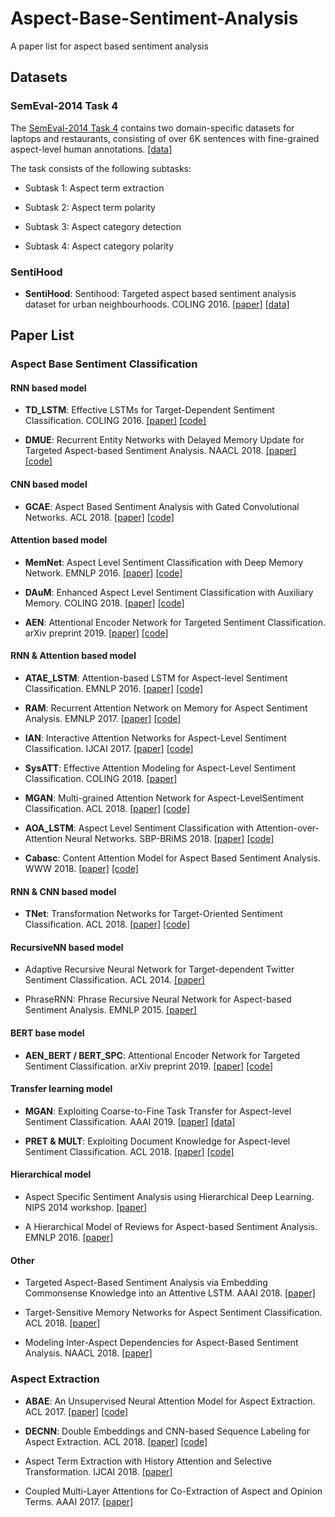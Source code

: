 # Aspect-Base-Sentiment-Analysis

A paper list for aspect based sentiment analysis

## Datasets

### SemEval-2014 Task 4

The [SemEval-2014 Task 4][45] contains two domain-specific datasets for laptops and restaurants, consisting of over 6K sentences with fine-grained aspect-level human annotations. [[data]][46]

The task consists of the following subtasks:

- Subtask 1: Aspect term extraction

- Subtask 2: Aspect term polarity

- Subtask 3: Aspect category detection

- Subtask 4: Aspect category polarity


### SentiHood

- **SentiHood**: Sentihood: Targeted aspect based sentiment analysis dataset for urban neighbourhoods. COLING 2016. [[paper]][43] [[data]][44]

## Paper List

### Aspect Base Sentiment Classification

#### RNN based model

- **TD_LSTM**: Effective LSTMs for Target-Dependent Sentiment Classification. COLING 2016. [[paper]][8] [[code]][21]

- **DMUE**: Recurrent Entity Networks with Delayed Memory Update for Targeted Aspect-based Sentiment Analysis. NAACL 2018. [[paper]][47] [[code]][48]

#### CNN based model

- **GCAE**: Aspect Based Sentiment Analysis with Gated Convolutional Networks. ACL 2018. [[paper]][2] [[code]][22]

#### Attention based model

- **MemNet**: Aspect Level Sentiment Classification with Deep Memory Network. EMNLP 2016. [[paper]][6] [[code]][23]

- **DAuM**: Enhanced Aspect Level Sentiment Classification with Auxiliary Memory. COLING 2018. [[paper]][11] [[code]][24]

- **AEN**: Attentional Encoder Network for Targeted Sentiment Classification. arXiv preprint 2019. [[paper]][28] [[code]][29]

#### RNN & Attention based model

- **ATAE_LSTM**: Attention-based LSTM for Aspect-level Sentiment Classification. EMNLP 2016. [[paper]][10] [[code]][25]

- **RAM**: Recurrent Attention Network on Memory for Aspect Sentiment Analysis. EMNLP 2017. [[paper]][41] [[code]][42]

- **IAN**: Interactive Attention Networks for Aspect-Level Sentiment Classification. IJCAI 2017. [[paper]][1] [[code]][26]

- **SysATT**: Effective Attention Modeling for Aspect-Level Sentiment Classification. COLING 2018. [[paper]][3]

- **MGAN**: Multi-grained Attention Network for Aspect-LevelSentiment Classification. ACL 2018. [[paper]][30] [[code]][31]

- **AOA_LSTM**: Aspect Level Sentiment Classification with Attention-over-Attention Neural Networks. SBP-BRiMS 2018. [[paper]][32] [[code]][33]

- **Cabasc**: Content Attention Model for Aspect Based Sentiment Analysis. WWW 2018. [[paper]][36] [[code]][37]

#### RNN & CNN based model

- **TNet**: Transformation Networks for Target-Oriented Sentiment Classification. ACL 2018. [[paper]][34] [[code]][35]

#### RecursiveNN based model

- Adaptive Recursive Neural Network for Target-dependent Twitter Sentiment Classification. ACL 2014. [[paper]][4]

- PhraseRNN: Phrase Recursive Neural Network for Aspect-based Sentiment Analysis. EMNLP 2015. [[paper]][7]

#### BERT base model

- **AEN_BERT / BERT_SPC**: Attentional Encoder Network for Targeted Sentiment Classification. arXiv preprint 2019. [[paper]][28] [[code]][29]

#### Transfer learning model

- **MGAN**: Exploiting Coarse-to-Fine Task Transfer for Aspect-level Sentiment Classification. AAAI 2019. [[paper]][12] [[data]][27]

- **PRET & MULT**: Exploiting Document Knowledge for Aspect-level Sentiment Classification. ACL 2018. [[paper]][9] [[code]][38]

#### Hierarchical model

- Aspect Specific Sentiment Analysis using Hierarchical Deep Learning. NIPS 2014 workshop. [[paper]][5]

- A Hierarchical Model of Reviews for Aspect-based Sentiment Analysis. EMNLP 2016. [[paper]][15]

#### Other

- Targeted Aspect-Based Sentiment Analysis via Embedding Commonsense Knowledge into an Attentive LSTM. AAAI 2018. [[paper]][13]

- Target-Sensitive Memory Networks for Aspect Sentiment Classification. ACL 2018. [[paper]][14]

- Modeling Inter-Aspect Dependencies for Aspect-Based Sentiment Analysis. NAACL 2018. [[paper]][16]

### Aspect Extraction

- **ABAE**: An Unsupervised Neural Attention Model for Aspect Extraction. ACL 2017. [[paper]][17] [[code]][39]

- **DECNN**: Double Embeddings and CNN-based Sequence Labeling for Aspect Extraction. ACL 2018. [[paper]][18] [[code]][40]

- Aspect Term Extraction with History Attention and Selective Transformation. IJCAI 2018. [[paper]][19]

- Coupled Multi-Layer Attentions for Co-Extraction of Aspect and Opinion Terms. AAAI 2017. [[paper]][20]

[1]: https://arxiv.org/abs/1709.00893
[2]: https://arxiv.org/abs/1805.07043v1
[3]: http://aclweb.org/anthology/C18-1096
[4]: http://aclweb.org/anthology/P/P14/P14-2009.pdf
[5]: https://pdfs.semanticscholar.org/4500/68221da8297ac0a0e1524b1e196900c61b2e.pdf
[6]: https://arxiv.org/abs/1605.08900
[7]: http://www.aclweb.org/anthology/D15-1298
[8]: http://aclweb.org/anthology/C/C16/C16-1311.pdf
[9]: https://arxiv.org/abs/1806.04346
[10]: http://www.aclweb.org/anthology/D16-1058
[11]: http://aclweb.org/anthology/C18-1092
[12]: https://arxiv.org/abs/1811.10999
[13]: http://www.sentic.net/sentic-lstm.pdf
[14]: http://www.aclweb.org/anthology/P18-1088
[15]: https://arxiv.org/abs/1609.02745
[16]: http://www.aclweb.org/anthology/N18-2043
[17]: http://aclweb.org/anthology/P/P17/P17-1036.pdf
[18]: https://arxiv.org/abs/1805.04601v1
[19]: https://arxiv.org/abs/1805.00760
[20]: https://www.aaai.org/Conferences/AAAI/2017/PreliminaryPapers/15-Wang-W-14441.pdf
[21]: https://github.com/songyouwei/ABSA-PyTorch/blob/master/models/td_lstm.py
[22]: https://github.com/wxue004cs/GCAE
[23]: https://github.com/songyouwei/ABSA-PyTorch/blob/master/models/memnet.py
[24]: https://github.com/ThomasK427/DAuM-pytorch
[25]: https://github.com/songyouwei/ABSA-PyTorch/blob/master/models/atae_lstm.py
[26]: https://github.com/songyouwei/ABSA-PyTorch/blob/master/models/ian.py
[27]: https://github.com/hsqmlzno1/MGAN
[28]: https://arxiv.org/pdf/1902.09314.pdf
[29]: https://github.com/songyouwei/ABSA-PyTorch/blob/master/models/aen.py
[30]: https://aclweb.org/anthology/D18-1380
[31]: https://github.com/songyouwei/ABSA-PyTorch/blob/master/models/mgan.py
[32]: https://arxiv.org/pdf/1804.06536.pdf
[33]: https://github.com/songyouwei/ABSA-PyTorch/blob/master/models/aoa.py
[34]: https://arxiv.org/pdf/1805.01086.pdf
[35]: https://github.com/songyouwei/ABSA-PyTorch/blob/master/models/tnet_lf.py
[36]: http://delivery.acm.org/10.1145/3190000/3186001/p1023-liu.pdf?ip=210.75.253.235&id=3186001&acc=OPEN&key=33E289E220520BFB%2E6FFDCCEC948C43C2%2E4D4702B0C3E38B35%2E6D218144511F3437&__acm__=1555218179_72930af7a4eda051856a87b787ca5863
[37]: https://github.com/songyouwei/ABSA-PyTorch/blob/master/models/cabasc.py
[38]: https://github.com/ruidan/Aspect-level-sentiment
[39]: https://github.com/ruidan/Unsupervised-Aspect-Extraction
[40]: https://github.com/yafangy/Review_aspect_extraction
[41]: https://www.aclweb.org/anthology/D17-1047
[42]: https://github.com/lpq29743/RAM
[43]: https://www.aclweb.org/anthology/C16-1146
[44]: https://github.com/uclmr/jack/tree/master/data/sentihood
[45]: http://alt.qcri.org/semeval2014/task4/
[46]: https://github.com/ThomasK427/aspect_extraction/tree/master/data/official_data/SemEval-2014
[47]: https://aclweb.org/anthology/N18-2045
[48]: https://github.com/liufly/delayed-memory-update-entnet